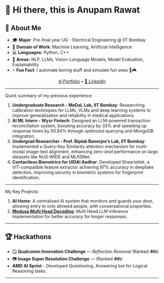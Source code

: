 # 👋 Hi there, this is Anupam Rawat

## 📌 About Me

- 🎓 **Major**: Pre-final year UG - Electrical Engineering @ IIT Bombay  
- 🤖 **Domain of Work**: Machine Learning, Artificial Intelligence  
- 💻 **Languages:** Python, C++
- 🧠 **Areas:** NLP, LLMs, Vision-Language Models, Model Evaluation, Explainability
- ⚡ **Fun Fact**: I automate boring stuff and simulate fun ones 🤖🎮

<p align="center">
  <a href="https://novicecoderinfinity.github.io/">🌐 Portfolio</a> •
  <a href="https://www.linkedin.com/in/your-linkedin/">🔗 LinkedIn</a>
</p>

---

Quick summary of my previous experience:
1. **Undergraduate Research - MeDaL Lab, IIT Bombay**: Researching calibration techniques for LLMs, VLMs and deep learning systems to improve generalization and reliability in medical applications.
2. **AI ML Intern - Wyzr Fintech**: Designed an LLM-powered transaction reconciliation system, boosting accuracy by 33% and speeding up response times by 93.84% through optimized querying and MongoDB integration.
3. **Undergrad Researcher - Prof. Biplab Banerjee’s Lab, IIT Bombay**: Implemented a Query-Key Similarity attention mechanism for multi-modal image-text alignment, enhancing zero-shot performance on large datasets like NUS-WIDE and MLRSNet.
4. **Contactless Biometrics for UIDAI Aadhar**: Developed Shearishlet, a ViT-compatible feature extractor achieving 97% accuracy in deepfake detection, improving security in biometric systems for fingerprint identification.

---

My Key Projects:
1. **AI Home**: A centralised AI system that monitors and guards your door, allowing entry to only allowed people, with conversational properties.
2. [**Medusa Multi Head Decoding**](https://github.com/satushparikh/CS726-assignments/tree/Medusa): Multi Head LLM inference implementation for better accuracy for longer responses.

---

## 🏆 Hackathons

- 🪟 **Qualcomm Innovation Challenge** — *Reflection Removal* (Ranked **4th**)  
- 📷 **Image Super Resolution Challenge** — (Ranked **4th**)
- **AMD AI Sprint** - Developed Questioning, Answering bot for Logical Reasoning tasks.

---
